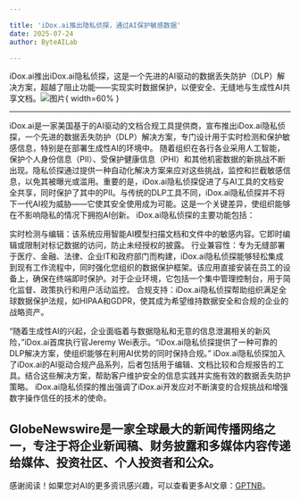 ```yaml
---

title: 'iDox.ai推出隐私侦探，通过AI保护敏感数据'
date: 2025-07-24
author: ByteAILab

---
```


iDox.ai推出iDox.ai隐私侦探，这是一个先进的AI驱动的数据丢失防护（DLP）解决方案，超越了阻止功能——实现实时数据保护，以便安全、无缝地与生成性AI共享文档。![图片](https://ai-techpark.com/wp-content/uploads/iDox.jpg){ width=60% }

---

iDox.ai是一家美国基于的AI驱动的文档合规工具提供商，宣布推出iDox.ai隐私侦探，一个先进的数据丢失防护（DLP）解决方案，专门设计用于实时检测和保护敏感信息，特别是在部署生成性AI的环境中。
随着组织在各行各业采用人工智能，保护个人身份信息（PII）、受保护健康信息（PHI）和其他机密数据的新挑战不断出现。隐私侦探通过提供一种自动化解决方案来应对这些挑战，监控和拦截敏感信息，以免其被曝光或滥用。重要的是，iDox.ai隐私侦探促进了与AI工具的文档安全共享，同时保护了其中的PII。与传统的DLP工具不同，iDox.ai隐私侦探并不将下一代AI视为威胁——它使其安全使用成为可能。这是一个关键差异，使组织能够在不影响隐私的情况下拥抱AI创新。
iDox.ai隐私侦探的主要功能包括：

实时检测与编辑：该系统应用智能AI模型扫描文档和文件中的敏感内容。它即时编辑或限制对标记数据的访问，防止未经授权的披露。
行业兼容性：专为无缝部署于医疗、金融、法律、企业IT和政府部门而构建，iDox.ai隐私侦探能够轻松集成到现有工作流程中，同时强化您组织的数据保护框架。该应用直接安装在员工的设备上，确保在终端即时保护。对于企业环境，它包括一个集中管理控制台，用于简化监督、政策执行和用户活动监控。
合规支持：iDox.ai隐私侦探帮助组织满足全球数据保护法规，如HIPAA和GDPR，使其成为希望维持数据安全和合规的企业的战略资产。

“随着生成性AI的兴起，企业面临着与数据隐私和无意的信息泄漏相关的新风险，”iDox.ai首席执行官Jeremy Wei表示。“iDox.ai隐私侦探提供了一种可靠的DLP解决方案，使组织能够在利用AI优势的同时保持合规。”
iDox.ai隐私侦探加入了iDox.ai的AI驱动合规产品系列，后者包括用于编辑、文档比较和合规报告的工具。结合这些解决方案，帮助客户维护安全的信息实践并实施有效的数据丢失防护策略。
iDox.ai隐私侦探的推出强调了iDox.ai开发应对不断演变的合规挑战和增强数字操作信任的技术的使命。

GlobeNewswire是一家全球最大的新闻传播网络之一，专注于将企业新闻稿、财务披露和多媒体内容传递给媒体、投资社区、个人投资者和公众。
---
感谢阅读！如果您对AI的更多资讯感兴趣，可以查看更多AI文章：[GPTNB](https://gptnb.com)。